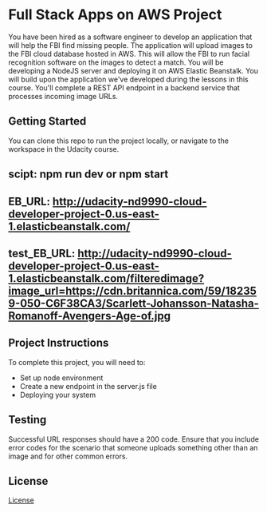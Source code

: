 # Full Stack Apps on AWS Project

You have been hired as a software engineer to develop an application that will help the FBI find missing people.  The application will upload images to the FBI cloud database hosted in AWS. This will allow the FBI to run facial recognition software on the images to detect a match. You will be developing a NodeJS server and deploying it on AWS Elastic Beanstalk. 
You will build upon the application we've developed during the lessons in this course. You'll complete a REST API endpoint in a backend service that processes incoming image URLs.

## Getting Started

You can clone this repo to run the project locally, or navigate to the workspace in the Udacity course.

## scipt: npm run dev or npm start

## EB_URL: http://udacity-nd9990-cloud-developer-project-0.us-east-1.elasticbeanstalk.com/

## test_EB_URL: http://udacity-nd9990-cloud-developer-project-0.us-east-1.elasticbeanstalk.com/filteredimage?image_url=https://cdn.britannica.com/59/182359-050-C6F38CA3/Scarlett-Johansson-Natasha-Romanoff-Avengers-Age-of.jpg

## Project Instructions

To complete this project, you will need to:

* Set up node environment
* Create a new endpoint in the server.js file
* Deploying your system

## Testing

Successful URL responses should have a 200 code. Ensure that you include error codes for the scenario that someone uploads something other than an image and for other common errors.

## License

[License](LICENSE.txt)
